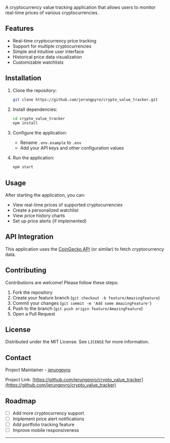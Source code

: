 A cryptocurrency value tracking application that allows users to monitor real-time prices of various cryptocurrencies.

## Features

- Real-time cryptocurrency price tracking
- Support for multiple cryptocurrencies
- Simple and intuitive user interface
- Historical price data visualization
- Customizable watchlists

## Installation

1. Clone the repository:
   ```bash
   git clone https://github.com/jerungpyro/crypto_value_tracker.git
   ```

2. Install dependencies:
   ```bash
   cd crypto_value_tracker
   npm install
   ```

3. Configure the application:
   - Rename `.env.example` to `.env`
   - Add your API keys and other configuration values

4. Run the application:
   ```bash
   npm start
   ```

## Usage

After starting the application, you can:

- View real-time prices of supported cryptocurrencies
- Create a personalized watchlist
- View price history charts
- Set up price alerts (if implemented)

## API Integration

This application uses the [CoinGecko API](https://www.coingecko.com/en/api) (or similar) to fetch cryptocurrency data.

## Contributing

Contributions are welcome! Please follow these steps:

1. Fork the repository
2. Create your feature branch (`git checkout -b feature/AmazingFeature`)
3. Commit your changes (`git commit -m 'Add some AmazingFeature'`)
4. Push to the branch (`git push origin feature/AmazingFeature`)
5. Open a Pull Request

## License

Distributed under the MIT License. See `LICENSE` for more information.

## Contact

Project Maintainer - [jerungpyro](https://github.com/jerungpyro)

Project Link: [https://github.com/jerungpyro/crypto_value_tracker](https://github.com/jerungpyro/crypto_value_tracker)

## Roadmap

- [ ] Add more cryptocurrency support
- [ ] Implement price alert notifications
- [ ] Add portfolio tracking feature
- [ ] Improve mobile responsiveness

---
